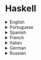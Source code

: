 # Haskell

<details>
  <summary>English</summary>
  
  ### Materials
- [Haskell Documentation](https://www.haskell.org/documentation)
- [Wikipedia](https://en.wikipedia.org/wiki/Haskell_(programming_language))
- [Learn you a Haskell](http://learnyouahaskell.com/chapters)
- [How a purely functional programming language can change your life](https://medium.freecodecamp.org/haskell-has-no-while-no-for-no-variables-and-will-change-you-16455c5d2426)
- [The Haskell Programming Language](https://www.fpcomplete.com/haskell)
- [Haskell Book](http://haskellbook.com/)
- [A Brief Introduction to Haskell](https://www.kidscodecs.com/haskell/)
- [Try Haskell](https://tryhaskell.org/)
- [Monad (functional programming)](https://en.wikipedia.org/wiki/Monad_%28functional_programming%29)
- [Exercism](https://exercism.io/tracks/haskell)
- [Tutorialspoint](https://www.tutorialspoint.com/haskell/)
- [Brief History of Haskell](https://www.futurelearn.com/courses/functional-programming-haskell/0/steps/27218)
- [Wikibooks](https://en.wikibooks.org/wiki/Haskell)
- [Get Programming with Haskell](https://www.manning.com/books/get-programming-with-haskell)
- [Haskell in Depth](https://www.manning.com/books/haskell-in-depth)
- [Planet Haskell](https://planet.haskell.org/)
- [Monday Morning Haskell](https://mmhaskell.com/blog/)
- [Reddit Community](https://www.reddit.com/r/haskell/)
- [Haskell Weekly](https://haskellweekly.news/)
- [CIS 194: Introduction to Haskell (Fall 2016)](https://www.seas.upenn.edu/~cis194/fall16/)
- [Get Started with Haskell](https://www.whoishostingthis.com/resources/haskell/)
- [Haskell Programming](http://okmij.org/ftp/Haskell/index.html)
- [Haskell Programming in Plain View](https://en.wikiversity.org/wiki/Haskell_programming_in_plain_view)
- [Haskell Exercises Solutions](https://github.com/dwayne/haskell-programming)
- [Yet Another Haskell Tutorial](http://users.umiacs.umd.edu/~hal/docs/daume02yaht.pdf)
- [CSE 341](https://courses.cs.washington.edu/courses/cse341/18sp/haskell/index.html)
- [Learning Haskell](http://learn.hfm.io/)
- [Introduction to Haskell](https://codeburst.io/introduction-to-haskell-why-you-should-learn-it-if-you-are-a-javascript-developer-a7f7410c16c4)
- [Haskell Programming with Tests, and Some Alloy](https://homepages.cwi.nl/~jve/courses/10/pdfs/Week6.pdf)
- [Glossary of terms for programming in Haskell](https://web.cecs.pdx.edu/~sheard/course/Cs163/Doc/Glossary.html)
- [Happy Haskell Programming](https://www.mew.org/~kazu/proj/ghc-mod/en/)
- [School of Haskell](https://www.schoolofhaskell.com/)
- [Functional Programming](http://cs.lth.se/edan40/)
- [Functional Programming using Haskell](https://www.mta.ca/~rrosebru/oldcourse/371199/haskell/paper.htm)
- [Edx, Introduction to Functional Programming](https://www.edx.org/course/introduction-functional-programming-delftx-fp101x-0)
- [The University of Edinburgh](https://www.inf.ed.ac.uk/teaching/courses/inf1/fp/)
- [Programming in Haskell](http://www.cs.nott.ac.uk/~pszgmh/pih.html)
- [CSC324](https://www.cs.toronto.edu/~david/csc324/index.html)
- [Data Haskell](https://www.datahaskell.org/)
- [Real World Haskell](http://book.realworldhaskell.org/read/)
- [The Haskell Road to Logic, Math and Programming](https://fldit-www.cs.uni-dortmund.de/~peter/PS07/HR.pdf)
- [Haskell Programming with Nested Types](https://personal.cis.strath.ac.uk/neil.ghani/papers/ghani-hosc09.pdf)
- [A History of Haskell: Being Lazy With Class](http://haskell.cs.yale.edu/wp-content/uploads/2011/02/history.pdf)
- [The Evolution of a Haskell Programmer](https://www.cs.utexas.edu/~cannata/cs345/Class%20Notes/10%20Haskell%20Programmer%20Evolution.html)
- [Awesome Haskell](https://github.com/krispo/awesome-haskell)
- [Beginning with the Haskell Programming Language](http://gnosis.cx/publish/programming/Haskell.pdf)
- [Parallel and Concurrent Programming in Haskell](https://the-eye.eu/public/Books/IT%20Various/Parallel%20and%20Concurrent%20Programming%20in%20Haskell.pdf)
- [Functional Programming is Easy, and Good for You](http://felleisen.org/matthias/Presentations/11GS/gs.pdf)
- [Functional Programming and Haskell](http://www.it.usyd.edu.au/~tdaw3088/misc/haskell-presentation.pdf)
- [A Taste of Haskell](https://www.microsoft.com/en-us/research/wp-content/uploads/2007/07/TasteOfHaskell.pdf)
- [A Gentle Introduction to Haskell 98](http://ais.informatik.uni-freiburg.de/teaching/ws06/info1/material/haskell-tutorial.pdf)
- [Introduction to Functional Programming](http://www.cse.chalmers.se/edu/year/2018/course/TDA555/Material/Recursion/slides.pdf)
- [The Craft of Functional Programming](https://homepages.dcc.ufmg.br/~camarao/fp/haskell.pdf)
- [The Essence of Functional Programming](https://page.mi.fu-berlin.de/scravy/realworldhaskell/materialien/the-essence-of-functional-programming.pdf)
- [Introduction to Haskell](https://www.cs.tau.ac.il/~msagiv/courses/apl17/HaskellIntro1.pdf)
- [State of Haskell 2018](https://www.fpcomplete.com/hubfs/Haskell-User-Survey-Results.pdf)
- [Hasktut](http://lisperati.com/haskell/hasktut.pdf)
- [Learn Physics by Programming in Haskell](https://arxiv.org/pdf/1412.4880.pdf)
- [Introduction to Functional Programming](https://usi-pl.github.io/lc/sp-2015/doc/Bird_Wadler.%20Introduction%20to%20Functional%20Programming.1ed.pdf)
- [A Brief Intro to Programming in Haskell](http://www.cse.unsw.edu.au/~cs3161/16s2/lectures/01/Haskell.pdf)
- [Notes on Functional Programming with Haskell](http://citeseerx.ist.psu.edu/viewdoc/download?doi=10.1.1.114.2822&amp;rep=rep1&amp;type=pdf)
- [A Tour of the Haskell Prelude](https://kodu.ut.ee/~varmo/MFP2004/PreludeTour.pdf)
- [Deterministic parallel programming with Haskell](https://www.well-typed.com/blog/aux/files/deterministic-parallel-programming.pdf)
- [Haskell in Space](http://www.informatik.uni-bremen.de/~cxl/habil/papers/jfp03.pdf)
- [A Distributed Haskell for the Modern Web](https://haste-lang.org/pubs/haste-licentiate.pdf)
- [Graphical User Interfaces in Haskell](http://www.scs.stanford.edu/14sp-cs240h/projects/martinez.pdf)
- [Haskell in One Video](https://www.youtube.com/watch?v=02_H3LjqMr8)
- [Functional Programming & Haskell](https://www.youtube.com/watch?v=LnX3B9oaKzw)
- [Programming - Why Haskell is Great](https://www.youtube.com/watch?v=RqvCNb7fKsg)
- [What is a Monad?](https://www.youtube.com/watch?v=t1e8gqXLbsU)
- [Lambda Calculus](https://www.youtube.com/watch?v=eis11j_iGMs)
- [Brian Beckman: Don't Fear the Monad](https://www.youtube.com/watch?v=ZhuHCtR3xq8)
- [Learn Haskell](https://www.youtube.com/watch?v=NBKnY7Z_w3I&amp;list=PLS6urCrsYES24Fwzg5-Uga1QEbNm9kiU_)
</details>

<details>
  <summary>Portuguese</summary>
  
  ### Materials
- [Haskell em 10 minutos](https://wiki.haskell.org/Haskell_em_10_minutos)
- [Seminário Haskell](https://www.inf.ufes.br/~vitorsouza/wp-content/uploads/teaching-lp-20132-seminario-haskell.pdf)
- [Haskell uma Linguagem de Programação Ideal para Matemáticos](http://matematicajatai.com/rematFiles/3-2013/haskell.pdf)
- [Introdução Haskell](http://haskell.tailorfontela.com.br/introduction)
- [Programação Funcional em Haskell](http://www.decom.ufop.br/romildo/2017-1/bcc222/slides/progfunc.pdf)
- [Programação Funcional com a Linguagem Haskell](http://www.inf.ufpr.br/andrey/ci062/ProgramacaoHaskell.pdf)
- [Programação Funcional (Haskell)](https://homepages.dcc.ufmg.br/~rimsa/documents/decom009/lessons/Aula10.pdf)
- [Aprenda X em Y Minutos](https://learnxinyminutes.com/docs/pt-br/haskell-pt/)
- [Programação Funcional Haskell](http://www.inf.ufsc.br/~j.barreto/trabaluno/pfcaetan.pdf)
- [Tutorial de Haskell](https://wiki.portugal-a-programar.pt/dev_geral:haskell:tutorial)
- [Prog Funcional](http://www2.ic.uff.br/~bazilio/cursos/lp/material/ProgFuncional.pdf)
- [Wiki Livros](https://pt.wikibooks.org/wiki/Haskell)
- [Programação Funcional](http://www.facom.ufu.br/~madriana/PF/)
- [Blog HaskellBR](http://blog.haskellbr.com/)
- [Programação Funcional com Haskell](https://folivetti.github.io/courses/BigData/PDF/Aula02.pdf)
- [Wiki Zero](https://www.wikizero.com/pt/Haskell_(linguagem_de_programa%C3%A7%C3%A3o))
</details>

<details>
  <summary>Spanish</summary>
  
  ### Materials
- [Aprende Haskell](http://aprendehaskell.es/content/Introduccion.html)
- [Haskell: El Lenguaje Funcional](http://www.cs.us.es/~fsancho/?e=110)
- [Lenguaje de programación Haskell](https://www.ecured.cu/Lenguaje_de_programaci%C3%B3n_Haskell)
- [El Lenguaje Haskell](http://antares.sip.ucm.es/~fernando/pf/temas/general.html)
- [Una introducción agradable a Haskell](http://www.lcc.uma.es/~blas/pfHaskell/gentle/index.html)
- [Examenes de Programación Funcional](https://github.com/jaalonso/Examenes_de_PF_con_Haskell)
- [Programación Funcional](http://www.staff.science.uu.nl/~fokke101/courses/fp-sp.pdf)
- [Programación Funcional Avanzada](https://eva.fing.edu.uy/pluginfile.php/137918/mod_resource/content/3/ambiente.pdf)
- [Tutorial Haskell](http://ferestrepoca.github.io/paradigmas-de-programacion/progfun/tutoriales/Haskell/Haskell.pdf)
- [Introducción al Lenguaje Haskell](http://www.x.edu.uy/inet/IntHaskell98.pdf)
- [Simulación de Programas Paralelos en Haskell](https://dcc.fceia.unr.edu.ar/sites/default/files/tesinas/76.pdf)
</details>

<details>
  <summary>French</summary>
  
  ### Materials
- [Open Class Rooms](https://openclassrooms.com/fr/courses/1385376-apprenez-la-programmation-fonctionnelle-avec-haskell)
- [La Programmation Fonctionnelle en Haskell](https://medium.com/%C3%A9cosyst%C3%A8me-des-langages-de-programmation/la-programmation-fonctionnelle-en-haskell-b14d88bd1a76)
- [Le Langage de Programmation Haskell](https://studylibfr.com/doc/1934514/le-langage-de-programmation-haskell)
- [Apprendre Haskell](http://www.christian-faure.net/2010/10/17/apprendre-haskell/)
- [64 Exercises de Programmation en Haskell](http://web4.ensiie.fr/~gacogne/haskell.pdf)
- [Programmation Fonctionnelle en Haskell](https://karczmarczuk.users.greyc.fr/matrs/Fuprog/Doc/Haskell-1.pdf)
- [Les Bases de Haskell](http://www-lisic.univ-littoral.fr/~verel/TEACHING/18-19/PF-M2app/cours01.pdf)
- [Programmation Fonctionnelle (Haskell)](https://staff.info.unamur.be/wva/cours/2109/fp.pdf)
- [IFT 2035](https://www.iro.umontreal.ca/~monnier/2035/)
- [Programmation Fonctionnelle et Haskell for Dummies](https://download.tuxfamily.org/tehessinmath/les%20pdf/MD1_13_hs_beamer.pdf)
- [Le Langage de Programmation Haskell](https://www.bortzmeyer.org/files/haskell-PRINT.pdf)
- [Introduction à Haskell](http://www.lacim.uqam.ca/~saliola/petite-ecole/documents/intro-haskell.pdf)
- [Programmation Fonctionnelle / Haskell](http://blog.clement.delafargue.name/files/intro_fp.pdf)
</details>

<details>
  <summary>Italian</summary>
  
  ### Materials
- [Esempi di Programmazione Haskell](https://users.dimi.uniud.it/~marco.comini/Students/Examples/Esempi-di-Programmazione-Haskell.pdf)
- [ESERCIZI PROLOG](http://www.dipmat.unict.it/~barba/PROG-LANG/ESERCIZI/EserciziPROLOG/esercizi.html)
- [LP Haskell](http://gianfranco-lamperti.unibs.it/lp/lezioni/lp-haskell.pdf)
- [Concorrenza e Parallelismo in Haskell](http://tesi.cab.unipd.it/43126/1/Tesina_Bertipaglia_494648-IF.pdf)
</details>

<details>
  <summary>German</summary>
  
  ### Materials
- [Haskell in 5 Schritten](https://wiki.haskell.org/Haskell_in_5_Schritten)
- [Programmieren in Haskell](https://www.techfak.uni-bielefeld.de/ags/pi/lehre/AuDIWS07/folien_hs/Kapitel2_Haskell_Einstieg.pdf)
- [Programmierung mit Haskell](http://www.ips.tu-braunschweig.de/struckmann/progfor11/haskell.pdf)
- [Einführung in Haskell](http://www.inf.fu-berlin.de/lehre/WS12/ALP1/lectures/V2_ALP1_Haskell_Einf%C3%BChrung_WS12.pdf)
- [Funktionale Programmierung mit Haskell](https://siemens-gymnasium-berlin.de/sites/default/files/Artikel_oeffentlich/haskell_komplett-seite-1-48-neu.pdf)
- [Hallo Haskell](https://ob.cs.hm.edu/public/fun/slides/02_HalloHaskell.pdf)
- [Haskell for Hackers](https://entropia.de/images/b/b4/090627-gpn-haskell.pdf)
</details>

<details>
  <summary>Russian</summary>
  
  ### Materials
- [Anton-K](https://anton-k.github.io/ru-haskell-book/book/home.html)
- [Progopedia](http://progopedia.ru/language/haskell/)
- [Nsunc](https://wiki.nsunc.com/haskell)
- [Haskell Presentation](http://ssd.sscc.ru/sites/default/files/content/attach/427/osnovy_programmirovaniya_haskell.pdf)
- [Practice FP](http://fprog.ru/2009/issue1/practice-fp-1-screen.pdf)
</details>